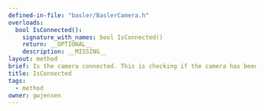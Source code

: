```yaml
---
defined-in-file: "basler/BaslerCamera.h"
overloads:
  bool IsConnected():
    signature_with_names: bool IsConnected()
    return: __OPTIONAL__
    description: __MISSING__
layout: method
brief: Is the camera connected. This is checking if the camera has been associated with a device in the kernel.
title: IsConnected
tags:
  - method
owner: gwjensen
---
```

